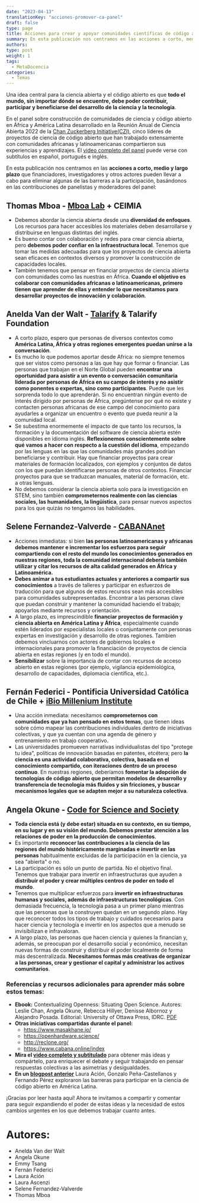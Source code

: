 ```yaml
---
date: "2023-04-13"
translationKey: "acciones-promover-ca-panel"
draft: false
type: page
title: Acciones para crear y apoyar comunidades científicas de código abierto en África y América Latina
summary: En esta publicación nos centramos en las acciones a corto, medio y largo plazo que financiadores, investigadores y otros actores pueden llevar a cabo para eliminar algunas de las barreras a la participación basándonos en las contribuciones de panelistas y moderadores del panel desarrollado en la Reunión Anual de Ciencia Abierta 2022 de la Chan Zuckerberg Initiative (CZI).
authors: 
type: post
weight: 1
tags: 
  - MetaDocencia
categories:
  - Temas
---
```

Una idea central para la ciencia abierta y el código abierto es que **todo el mundo, sin importar dónde se encuentre, debe poder contribuir, participar y beneficiarse del desarrollo de la ciencia y la tecnología**. 

En el panel sobre construcción de comunidades de ciencia y código abierto en África y América Latina desarrollado en la Reunión Anual de Ciencia Abierta 2022 de la [Chan Zuckerberg Initiative(CZI)](https://chanzuckerberg.com/), cinco líderes de proyectos de ciencia de código abierto que han trabajado extensamente con comunidades africanas y latinoamericanas compartieron sus experiencias y aprendizajes. El [video completo del panel](https://fast.wistia.com/embed/channel/g4orlbms5g?wchannelid=g4orlbms5g&wmediaid=v0er0tmgdi) puede verse con subtítulos en español, portugués e inglés.

En esta publicación nos centramos en las **acciones a corto, medio y largo plazo** que financiadores, investigadores y otros actores pueden llevar a cabo para eliminar algunas de las barreras a la participación, basándonos en las contribuciones de panelistas y moderadores del panel:

## **Thomas Mboa - [Mboa Lab](https://website-mboalab.vercel.app/) + CEIMIA**

- Debemos abordar la ciencia abierta desde una **diversidad de enfoques**. Los recursos para hacer accesibles los materiales deben desarrollarse y distribuirse en lenguas distintas del inglés.
- Es bueno contar con colaboración y redes para crear ciencia abierta, pero **debemos poder confiar en la infraestructura local**. Tenemos que tomar las medidas adecuadas para que los proyectos de ciencia abierta sean eficaces en contextos diversos y promover la construcción de capacidades locales.
- También tenemos que pensar en financiar proyectos de ciencia abierta con comunidades como las nuestras en África. **Cuando el objetivo es colaborar con comunidades africanas o latinoamericanas, primero tienen que aprender de ellas y entender lo que necesitamos para desarrollar proyectos de innovación y colaboración**. 
 
## **Anelda Van der Walt - [Talarify](https://www.talarify.co.za/) & Talarify Foundation**

- A corto plazo, espero que personas de diversos contextos como **América Latina, África y otras regiones emergentes puedan unirse a la conversación**.
- Es mucho lo que podemos aportar desde Africa: no siempre tenemos que ser vistos como personas a las que hay que formar o financiar. Las personas que trabajan en el Norte Global pueden **encontrar una oportunidad para asistir a un evento o conversación comunitaria liderada por personas de África en su campo de interés y no asistir como ponentes o expertas, sino como participantes**. Puede que les sorprenda todo lo que aprenderán. Si no encuentran ningún evento de interés dirigido por personas de África, pregúntense por qué no existe y contacten personas africanas de ese campo del conocimiento para ayudarles a organizar un encuentro o evento que pueda reunir a la comunidad local.
- Se subestima enormemente el impacto de que tanto los recursos, la formación y la documentación del software de ciencia abierta estén disponibles en idioma inglés. **Reflexionemos conscientemente sobre qué vamos a hacer con respecto a la cuestión del idioma**, empezando por las lenguas en las que las comunidades más grandes podrían beneficiarse y contribuir. Hay que financiar proyectos para crear materiales de formación localizados, con ejemplos y conjuntos de datos con los que puedan identificarse personas de otros contextos. Financiar proyectos para que se traduzcan manuales, material de formación, etc. a otras lenguas.
- No debemos considerar la ciencia abierta solo para la investigación en STEM, sino también **comprometernos realmente con las ciencias sociales, las humanidades, la lingüística**, para pensar nuevos aspectos para los que quizás no tengamos las habilidades. 

## **Selene Fernandez-Valverde - [CABANAnet](https://www.cabana.online/index)** 

- Acciones inmediatas: si bien **las personas latinoamericanas y africanas debemos mantener e incrementar los esfuerzos para seguir compartiendo con el resto del mundo los conocimientos generados en nuestras regiones, toda la comunidad internacional debería también utilizar y citar los recursos de alta calidad generados en África y Latinoamérica.** 
- **Debes animar a tus estudiantes actuales y anteriores a compartir sus conocimientos** a través de talleres y participar en esfuerzos de traducción para que algunos de estos recursos sean más accesibles para comunidades subrepresentadas. Encontrar a las personas clave que puedan construir y mantener la comunidad haciendo el trabajo; apoyarlos mediante recursos y orientación. 
- A largo plazo, es imprescindible **financiar proyectos de formación y ciencia abierta en América Latina y África**, especialmente cuando estén liderados por especialistas locales o conjuntamente con personas expertas en investigación y desarrollo de otras regiones. Tambien debemos vincluarnos  con actores de gobiernos locales e internacionales para promover la financiación de proyectos de ciencia abierta en estas regiones (y en todo el mundo). 
- **Sensibilizar** sobre la importancia de contar con recursos de acceso abierto en estas regiones (por ejemplo, vigilancia epidemiológica, desarrollo de capacidades, diplomacia científica, etc.).


## **Fernán Federici - Pontificia Universidad Católica de Chile + [iBio Millenium Institute](https://www.ibio.cl/en/)**

- Una acción inmediata: necesitamos **comprometernos con comunidades que ya han pensado en estos temas**, que tienen ideas sobre cómo mapear las contribuciones individuales dentro de iniciativas colectivas, y que ya cuentan con una agenda de género y entrenamiento en trabajo cooperativo.
- Las universidades promueven narrativas individualistas del tipo "protege tu idea", políticas de innovación basadas en patentes, etcétera; pero **la ciencia es una actividad colaborativa, colectiva, basada en el conocimiento compartido, con iteraciones dentro de un proceso continuo**. En nuestras regiones, deberíamos **fomentar la adopción de tecnologías de código abierto que permitan modelos de desarrollo y transferencia de tecnología más fluidos y sin fricciones, y buscar mecanismos legales que se adapten mejor a su naturaleza colectiva**.


## **Angela Okune - [Code for Science and Society](https://www.codeforsociety.org/)**

- **Toda ciencia está (y debe estar) situada en su contexto, en su tiempo, en su lugar y en su visión del mundo. Debemos prestar atención a las relaciones de poder en la producción de conocimientos**. 
- Es importante **reconocer las contribuciones a la ciencia de las regiones del mundo históricamente marginadas e invertir en las personas** habitualmente excluidas de la participación en la ciencia, ya sea "abierta" o no.
- La participación es sólo un punto de partida. No el objetivo final. Tenemos que trabajar para invertir en infraestructuras que ayuden a **distribuir el poder y crear múltiples centros de poder en todo el mundo**.
- Tenemos que multiplicar esfuerzos para **invertir en infraestructuras humanas y sociales, además de infraestructuras tecnológicas**. Con demasiada frecuencia, la tecnología pasa a un primer plano mientras que las personas que la construyen quedan en un segundo plano. Hay que reconocer todos los tipos de trabajo y cuidados necesarios para hacer ciencia y tecnología e invertir en los aspectos que a menudo se invisibilizan e infravaloran.
- A largo plazo, las personas que hacen ciencia y quienes la financian y, además, se preocupan por el desarrollo social y económico, necesitan nuevas formas de construir y distribuir el poder localmente de forma más descentralizada. **Necesitamos formas más creativas de organizar a las personas, crear y gestionar el capital y administrar los activos comunitarios**. 


### Referencias y recursos adicionales para aprender más sobre estos temas:
- **Ebook:** Contextualizing Openness: Situating Open Science. Autores: Leslie Chan, Angela Okune, Rebecca Hillyer, Denisse Albornoz y Alejandro Posada. Editorial:  University of Ottawa Press, IDRC. [PDF](https://idl-bnc-idrc.dspacedirect.org/bitstream/handle/10625/58201/contextualizing.pdf?sequence=2&isAllowed=y)
- **Otras iniciativas compartidas durante el panel:** 
  - https://www.masakhane.io/ 
  - https://openhardware.science/ 
  - http://reclone.org/ 
  - https://www.cabana.online/index 
- **Mira el [video completo y subtitulado](https://fast.wistia.com/embed/channel/g4orlbms5g?wchannelid=g4orlbms5g&wmediaid=v0er0tmgdi)** para obtener más ideas y compártelo, para enriquecer el debate y seguir trabajando en pensar respuestas colectivas a las asimetrías y desigualdades.
- **En un [blogpost anterior](https://www.metadocencia.org/post/ciencia-abierta-americalatina/)** Laura Ación, Gonzalo Peña-Castellanos y Fernando Pérez exploraron las barreras para participar en la ciencia de código abierto en América Latina. 

¡Gracias por leer hasta aquí! Ahora te invitamos a compartir y comentar para seguir expandiendo el poder de estas ideas y la necesidad de estos cambios urgentes en los que debemos trabajar cuanto antes.

# Autores: 
- Anelda Van der Walt
- Angela Okune
- Emmy Tsang
- Fernán Federici
- Laura Ación
- Laura Ascenzi
- Selene Fernandez-Valverde
- Thomas Mboa
